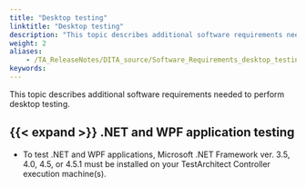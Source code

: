 ```yaml
--- 
title: "Desktop testing"
linktitle: "Desktop testing"
description: "This topic describes additional software requirements needed to perform desktop testing."
weight: 2
aliases: 
    - /TA_ReleaseNotes/DITA_source/Software_Requirements_desktop_testing.html
keywords: 
---
```


This topic describes additional software requirements needed to perform desktop testing.

## {{< expand >}} .NET and WPF application testing

-   To test .NET and WPF applications, Microsoft .NET Framework ver. 3.5, 4.0, 4.5, or 4.5.1 must be installed on your TestArchitect Controller execution machine\(s\).




